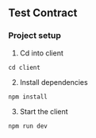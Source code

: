 ## Test Contract

### Project setup

1. Cd into client

```
cd client
```

2. Install dependencies

```
npm install

```

3. Start the client

```
npm run dev
```
